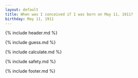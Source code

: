 ```yaml
---
layout: default
title: When was I conceived if I was born on May 11, 1911?
birthday: May 11, 1911
---
```


{% include header.md %}

{% include guess.md %}

{% include calculate.md %}

{% include safety.md %}

{% include footer.md %}



